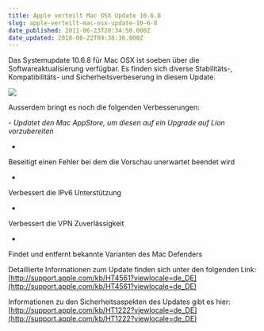 ```yaml
---
title: Apple verteilt Mac OSX Update 10.6.8
slug: apple-verteilt-mac-osx-update-10-6-8
date_published: 2011-06-23T20:34:50.000Z
date_updated: 2018-08-22T09:38:36.000Z
---
```


Das Systemupdate 10.6.8 für Mac OSX ist soeben über die Softwareaktualisierung verfügbar. Es finden sich diverse Stabilitäts-, Kompatibilitäts- und Sicherheitsverbeserung in diesem Update.

[![](//picdump.thafaker.de/2011/06/Bildschirmfoto-2011-06-23-um-22.27.44-490x580.png)](__GHOST_URL__/apple-verteilt-mac-osx-update-10-6-8/bildschirmfoto-2011-06-23-um-22-27-44/)

Ausserdem bringt es noch die folgenden Verbesserungen:

*- Updatet den Mac AppStore, um diesen auf ein Upgrade auf Lion vorzubereiten*

- 
Beseitigt einen Fehler bei dem die Vorschau unerwartet beendet wird

- 
Verbessert die IPv6 Unterstützung

- 
Verbessert die VPN Zuverlässigkeit

- 
Findet und entfernt bekannte Varianten des Mac Defenders

Detaillierte Informationen zum Update finden sich unter den folgenden Link:
[http://support.apple.com/kb/HT4561?viewlocale=de_DE](http://support.apple.com/kb/HT4561?viewlocale=de_DE)

Informationen zu den Sicherheitsaspekten des Updates gibt es hier:
[http://support.apple.com/kb/HT1222?viewlocale=de_DE](http://support.apple.com/kb/HT1222?viewlocale=de_DE)
